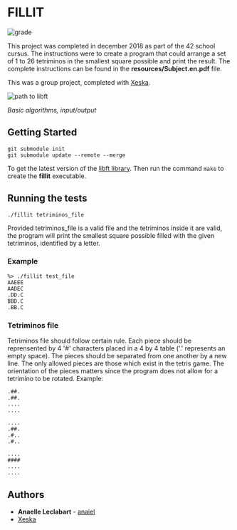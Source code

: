 # FILLIT

![grade](https://i.imgur.com/hReuUFV.png "100 / 100")

This project was completed in december 2018 as part of the 42 school cursus. The instructions were to create a program that could arrange a set of 1 to 26 tetriminos in the smallest square possible and print the result. The complete instructions can be found in the **resources/Subject.en.pdf** file.

This was a group project, completed with [Xeska](https://github.com/Xeska).

![path to libft](https://i.imgur.com/DerL6nT.png "Cursus start > 42 Commandements > Piscine Reloaded > Libft > Get_Next_Line > Fillit")

*Basic algorithms, input/output*

## Getting Started

```
git submodule init
git submodule update --remote --merge
```
To get the latest version of the [libft library](https://github.com/anaiel/libft). Then run the command `make` to create the **fillit** executable.

## Running the tests

```
./fillit tetriminos_file
```
Provided tetriminos_file is a valid file and the tetriminos inside it are valid, the program will print the smallest square possible filled with the given tetriminos, identified by a letter.

### Example

```
%> ./fillit test_file
AAEEE
AADEC
.DD.C
BBD.C
.BB.C
```

### Tetriminos file

Tetriminos file should follow certain rule. Each piece should be reprensented by 4 '#' characters placed in a 4 by 4 table ('.' represents an empty space). The pieces should be separated from one another by a new line. The only allowed pieces are those which exist in the tetris game. The orientation of the pieces matters since the program does not allow for a tetrimino to be rotated.
Example:
```
.##.
.##.
....
....

....
.##.
.#..
.#..

....
####
....
....
```

## Authors

* **Anaelle Leclabart** - [anaiel](https://github.com/anaiel)
* [Xeska](https://github.com/Xeska)
